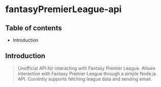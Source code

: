 # fantasyPremierLeague-api

## Table of contents

* Introduction

## Introduction

> Unofficial API for interacting with Fantasy Premier League.
> Allows interaction with Fantasy Premier League through a simple Node.js API.
> Currently supports fetching league data and sending email.
